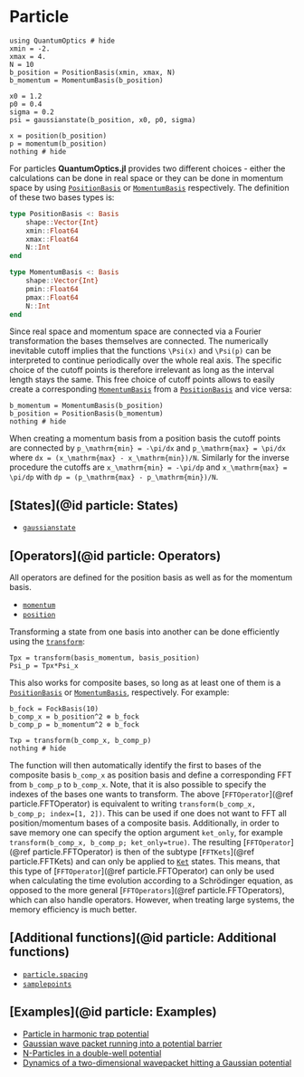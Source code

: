 # Particle

```@example particle
using QuantumOptics # hide
xmin = -2.
xmax = 4.
N = 10
b_position = PositionBasis(xmin, xmax, N)
b_momentum = MomentumBasis(b_position)

x0 = 1.2
p0 = 0.4
sigma = 0.2
psi = gaussianstate(b_position, x0, p0, sigma)

x = position(b_position)
p = momentum(b_position)
nothing # hide
```

For particles **QuantumOptics.jl** provides two different choices - either the calculations can be done in real space or they can be done in momentum space by using [`PositionBasis`](@ref) or [`MomentumBasis`](@ref) respectively. The definition of these two bases types is:

```julia
type PositionBasis <: Basis
    shape::Vector{Int}
    xmin::Float64
    xmax::Float64
    N::Int
end

type MomentumBasis <: Basis
    shape::Vector{Int}
    pmin::Float64
    pmax::Float64
    N::Int
end
```

Since real space and momentum space are connected via a Fourier transformation the bases themselves are connected. The numerically inevitable cutoff implies that the functions ``\Psi(x)`` and ``\Psi(p)`` can be interpreted to continue periodically over the whole real axis. The specific choice of the cutoff points is therefore irrelevant as long as the interval length stays the same. This free choice of cutoff points allows to easily create a corresponding [`MomentumBasis`](@ref) from a [`PositionBasis`](@ref) and vice versa:

```@example particle
b_momentum = MomentumBasis(b_position)
b_position = PositionBasis(b_momentum)
nothing # hide
```

When creating a momentum basis from a position basis the cutoff points are connected by ``p_\mathrm{min} = -\pi/dx`` and ``p_\mathrm{max} = \pi/dx`` where ``dx = (x_\mathrm{max} - x_\mathrm{min})/N``. Similarly for the inverse procedure the cutoffs are ``x_\mathrm{min} = -\pi/dp`` and ``x_\mathrm{max} = \pi/dp`` with ``dp = (p_\mathrm{max} - p_\mathrm{min})/N``.


## [States](@id particle: States)

* [`gaussianstate`](@ref)


## [Operators](@id particle: Operators)

All operators are defined for the position basis as well as for the momentum basis.

* [`momentum`](@ref)
* [`position`](@ref)

Transforming a state from one basis into another can be done efficiently using the [`transform`](@ref):

    Tpx = transform(basis_momentum, basis_position)
    Psi_p = Tpx*Psi_x

This also works for composite bases, so long as at least one of them is a [`PositionBasis`](@ref) or [`MomentumBasis`](@ref), respectively. For example:

```@example particle
b_fock = FockBasis(10)
b_comp_x = b_position^2 ⊗ b_fock
b_comp_p = b_momentum^2 ⊗ b_fock

Txp = transform(b_comp_x, b_comp_p)
nothing # hide
```

The function will then automatically identify the first to bases of the composite basis `b_comp_x` as position basis and define a corresponding FFT from `b_comp_p` to `b_comp_x`. Note, that it is also possible to specify the indexes of the bases one wants to transform. The above [`FFTOperator`](@ref particle.FFTOperator) is equivalent to writing `transform(b_comp_x, b_comp_p; index=[1, 2])`. This can be used if one does not want to FFT all position/momentum bases of a composite basis. Additionally, in order to save memory one can specify the option argument `ket_only`, for example `transform(b_comp_x, b_comp_p; ket_only=true)`. The resulting [`FFTOperator`](@ref particle.FFTOperator) is then of the subtype [`FFTKets`](@ref particle.FFTKets) and can only be applied to [`Ket`](@ref) states. This means, that this type of [`FFTOperator`](@ref particle.FFTOperator) can only be used when calculating the time evolution according to a Schrödinger equation, as opposed to the more general [`FFTOperators`](@ref particle.FFTOperators), which can also handle operators. However, when treating large systems, the memory efficiency is much better.

## [Additional functions](@id particle: Additional functions)

* [`particle.spacing`](@ref)
* [`samplepoints`](@ref)


## [Examples](@id particle: Examples)

* [Particle in harmonic trap potential](@ref)
* [Gaussian wave packet running into a potential barrier](@ref)
* [N-Particles in a double-well potential](@ref)
* [Dynamics of a two-dimensional wavepacket hitting a Gaussian potential](@ref)
